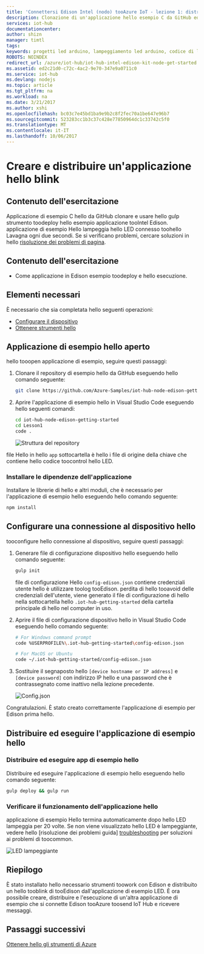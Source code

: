 ```yaml
---
title: 'Connettersi Edison Intel (nodo) tooAzure IoT - lezione 1: distribuire app | Documenti Microsoft'
description: Clonazione di un'applicazione hello esempio C da GitHub ed eseguire gulp toodeploy questo tooyour applicazione Lavagna Edison Intel. Questa applicazione di esempio lampeggia hello LED connesso toohello Lavagna ogni due secondi.
services: iot-hub
documentationcenter: 
author: shizn
manager: timtl
tags: 
keywords: progetti led arduino, lampeggiamento led arduino, codice di lampeggiamento led arduino, programma di lampeggiamento arduino, esempio di lampeggiamento arduino
ROBOTS: NOINDEX
redirect_url: /azure/iot-hub/iot-hub-intel-edison-kit-node-get-started
ms.assetid: ed2c21d0-c72c-4ac2-9e70-347e9a0711c0
ms.service: iot-hub
ms.devlang: nodejs
ms.topic: article
ms.tgt_pltfrm: na
ms.workload: na
ms.date: 3/21/2017
ms.author: xshi
ms.openlocfilehash: bc03c7e45bd1ba9e9b2c8f2fec70a1be647e96b7
ms.sourcegitcommit: 523283cc1b3c37c428e77850964dc1c33742c5f0
ms.translationtype: MT
ms.contentlocale: it-IT
ms.lasthandoff: 10/06/2017
---
```

# <a name="create-and-deploy-hello-blink-application"></a>Creare e distribuire un'applicazione hello blink
## <a name="what-you-will-do"></a>Contenuto dell'esercitazione
Applicazione di esempio C hello da GitHub clonare e usare hello gulp strumento toodeploy hello esempio applicazione tooIntel Edison. applicazione di esempio Hello lampeggia hello LED connesso toohello Lavagna ogni due secondi. Se si verificano problemi, cercare soluzioni in hello [risoluzione dei problemi di pagina][troubleshooting].

## <a name="what-you-will-learn"></a>Contenuto dell'esercitazione
* Come applicazione in Edison esempio toodeploy e hello esecuzione.

## <a name="what-you-need"></a>Elementi necessari
È necessario che sia completata hello seguenti operazioni:

* [Configurare il dispositivo][configure-your-device]
* [Ottenere strumenti hello][get-the-tools]

## <a name="open-hello-sample-application"></a>Applicazione di esempio hello aperto
hello tooopen applicazione di esempio, seguire questi passaggi:

1. Clonare il repository di esempio hello da GitHub eseguendo hello comando seguente:

   ```bash
   git clone https://github.com/Azure-Samples/iot-hub-node-edison-getting-started.git
   ```
2. Aprire l'applicazione di esempio hello in Visual Studio Code eseguendo hello seguenti comandi:

   ```bash
   cd iot-hub-node-edison-getting-started
   cd Lesson1
   code .
   ```

   ![Struttura del repository][repo-structure]

file Hello in hello `app` sottocartella è hello i file di origine della chiave che contiene hello codice toocontrol hello LED.

### <a name="install-application-dependencies"></a>Installare le dipendenze dell'applicazione
Installare le librerie di hello e altri moduli, che è necessario per l'applicazione di esempio hello eseguendo hello comando seguente:

```bash
npm install
```

## <a name="configure-hello-device-connection"></a>Configurare una connessione al dispositivo hello
tooconfigure hello connessione al dispositivo, seguire questi passaggi:

1. Generare file di configurazione dispositivo hello eseguendo hello comando seguente:

   ```bash
   gulp init
   ```

   file di configurazione Hello `config-edison.json` contiene credenziali utente hello è utilizzare toolog tooEdison. perdita di hello tooavoid delle credenziali dell'utente, viene generato il file di configurazione di hello nella sottocartella hello `.iot-hub-getting-started` della cartella principale di hello nel computer in uso.

2. Aprire il file di configurazione dispositivo hello in Visual Studio Code eseguendo hello comando seguente:

   ```bash
   # For Windows command prompt
   code %USERPROFILE%\.iot-hub-getting-started\config-edison.json

   # For MacOS or Ubuntu
   code ~/.iot-hub-getting-started/config-edison.json
   ```

3. Sostituire il segnaposto hello `[device hostname or IP address]` e `[device password]` con indirizzo IP hello e una password che è contrassegnato come inattivo nella lezione precedente.

   ![Config.json](media/iot-hub-intel-edison-lessons/lesson1/vscode-config-mac.png)

Congratulazioni. È stato creato correttamente l'applicazione di esempio per Edison prima hello.

## <a name="deploy-and-run-hello-sample-application"></a>Distribuire ed eseguire l'applicazione di esempio hello

### <a name="deploy-and-run-hello-sample-app"></a>Distribuire ed eseguire app di esempio hello
Distribuire ed eseguire l'applicazione di esempio hello eseguendo hello comando seguente:

```bash
gulp deploy && gulp run
```

### <a name="verify-hello-app-works"></a>Verificare il funzionamento dell'applicazione hello
applicazione di esempio Hello termina automaticamente dopo hello LED lampeggia per 20 volte. Se non viene visualizzato hello LED è lampeggiante, vedere hello [risoluzione dei problemi guida] [ troubleshooting] per soluzioni ai problemi di toocommon.

![LED lampeggiante][led-blinking]

## <a name="summary"></a>Riepilogo
È stato installato hello necessario strumenti toowork con Edison e distribuito un hello tooblink di tooEdison dall'applicazione di esempio LED. È ora possibile creare, distribuire e l'esecuzione di un'altra applicazione di esempio che si connette Edison tooAzure toosend IoT Hub e ricevere messaggi.

## <a name="next-steps"></a>Passaggi successivi
[Ottenere hello gli strumenti di Azure][get-the-azure-tools]

<!-- Images and links -->

[troubleshooting]: iot-hub-intel-edison-kit-node-troubleshooting.md
[Configure-your-device]: iot-hub-intel-edison-kit-node-lesson1-configure-your-device.md
[get-the-tools]: iot-hub-intel-edison-kit-node-lesson1-get-the-tools-win32.md
[repo-structure]: media/iot-hub-intel-edison-lessons/lesson1/repo_structure.png
[led-blinking]: media/iot-hub-intel-edison-lessons/lesson1/led_blinking.png
[get-the-azure-tools]: iot-hub-intel-edison-kit-node-lesson2-get-azure-tools-win32.md
